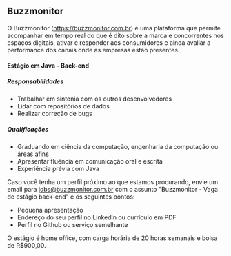 ## Buzzmonitor
O Buzzmonitor (https://buzzmonitor.com.br) é uma plataforma que permite acompanhar em tempo real do que é dito sobre a marca e concorrentes nos espaços digitais, ativar e responder aos consumidores e ainda avaliar a performance dos canais onde as empresas estão presentes.

#### Estágio em Java - Back-end

##### Responsabilidades
* Trabalhar em sintonia com os outros desenvolvedores
* Lidar com repositórios de dados
* Realizar correção de bugs

##### Qualificações
* Graduando em ciência da computação, engenharia da computação ou áreas afins
* Apresentar fluência em comunicação oral e escrita
* Experiência prévia com Java

Caso você tenha um perfil próximo ao que estamos procurando, envie um email para jobs@buzzmonitor.com.br com o assunto "Buzzmonitor - Vaga de estágio back-end" e os seguintes pontos:

* Pequena apresentação
* Endereço do seu perfil no Linkedin ou currículo em PDF
* Perfil no Github ou serviço semelhante

O estágio é home office, com carga horária de 20 horas semanais e bolsa de R$900,00.
